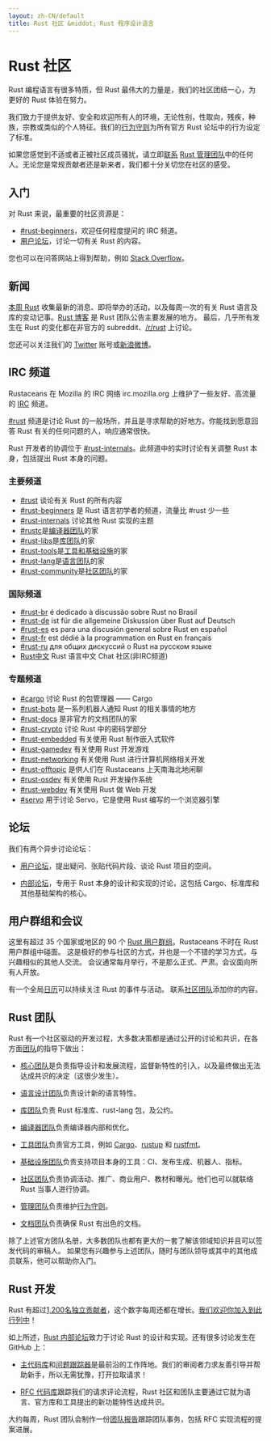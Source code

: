 ```yaml
---
layout: zh-CN/default
title: Rust 社区 &middot; Rust 程序设计语言
---
```


# Rust 社区

Rust 编程语言有很多特质，但 Rust 最伟大的力量是，我们的社区团结一心，为更好的 Rust 体验在努力。

我们致力于提供友好、安全和欢迎所有人的环境，无论性别，性取向，残疾，种族，宗教或类似的个人特征。我们的[行为守则][coc]为所有官方 Rust 论坛中的行为设定了标准。

如果您感觉到不适或者正被社区成员骚扰，请立即[联系][mod_team_email] [Rust 管理团队][mod_team]中的任何人。无论您是常规贡献者还是新来者，我们都十分关切您在社区的感受。

[coc]: https://www.rust-lang.org/conduct.html
[mod_team]: https://www.rust-lang.org/team.html#Moderation
[mod_team_email]: mailto:rust-mods@rust-lang.org

## 入门

对 Rust 来说，最重要的社区资源是：

- [#rust-beginners][beginners_irc]，欢迎任何程度提问的 IRC 频道。
- [用户论坛][users_forum]，讨论一切有关 Rust 的内容。

您也可以在问答网站上得到帮助，例如 [Stack Overflow][stack_overflow]。

[stack_overflow]: https://stackoverflow.com/questions/tagged/rust

## 新闻

[本周 Rust][twir] 收集最新的消息、即将举办的活动，以及每周一次的有关 Rust 语言及库的变动记事。[Rust 博客][rust_blog] 是 Rust 团队公告主要发展的地方。
最后，几乎所有发生在 Rust 的变化都在非官方的 subreddit、[/r/rust][reddit] 上讨论。

您还可以关注我们的 [Twitter][twitter] 账号或[新浪微博][weibo]。

[twir]: https://this-week-in-rust.org/
[rust_blog]: http://blog.rust-lang.org/
[reddit]: https://www.reddit.com/r/rust
[reddit_coc]: https://www.reddit.com/r/rust/comments/2rvrzx/our_code_of_conduct_please_read/
[twitter]: https://twitter.com/rustlang
[weibo]: http://weibo.com/u/5616913483

## IRC 频道

Rustaceans 在 Mozilla 的 IRC 网络 irc.mozilla.org 上维护了一些友好、高流量的 [IRC] 频道。

[#rust][rust_irc] 频道是讨论 Rust 的一般场所，并且是寻求帮助的好地方。你能找到愿意回答 Rust 有关的任何问题的人，响应通常很快。

Rust 开发者的协调位于 [#rust-internals][internals_irc]。此频道中的实时讨论有关调整 Rust 本身，包括提出 Rust 本身的问题。

### 主要频道

- [#rust][rust_irc] 谈论有关 Rust 的所有内容
- [#rust-beginners][beginners_irc] 是 Rust 语言初学者的频道，流量比 #rust 少一些
- [#rust-internals][internals_irc] 讨论其他 Rust 实现的主题
- [#rustc][rustc_irc]是[编译器团队][compiler_team]的家
- [#rust-libs][libs_irc]是[库团队][library_team]的家
- [#rust-tools][tools_irc]是[工具和基础设施][tool_team]的家
- [#rust-lang][lang_irc]是[语言团队][language_team]的家
- [#rust-community][community_irc]是[社区团队][community_team]的家

### 国际频道

- [#rust-br][br_irc] é dedicado à discussão sobre Rust no Brasil
- [#rust-de][de_irc] ist für die allgemeine Diskussion über Rust auf Deutsch
- [#rust-es][es_irc] es para una discusión general sobre Rust en español
- [#rust-fr][fr_irc] est dédié à la programmation en Rust en français
- [#rust-ru][ru_irc] для общих дискуссий о Rust на русском языке
- [Rust中文][cn_org] Rust 语言中文 Chat 社区(非IRC频道)

### 专题频道

- [#cargo][cargo_irc] 讨论 Rust 的包管理器 —— Cargo
- [#rust-bots][bots_irc] 是一系列机器人通知 Rust 的相关事情的地方
- [#rust-docs][docs_irc] 是非官方的文档团队的家
- [#rust-crypto][crypto_irc] 讨论 Rust 中的密码学部分
- [#rust-embedded][embedded_irc] 有关使用 Rust 制作嵌入式软件
- [#rust-gamedev][gamedev_irc] 有关使用 Rust 开发游戏
- [#rust-networking][networking_irc] 有关使用 Rust 进行计算机网络相关开发
- [#rust-offtopic][offtopic_irc] 是供人们在 Rustaceans 上天南海北地闲聊
- [#rust-osdev][osdev_irc] 有关使用 Rust 开发操作系统
- [#rust-webdev][webdev_irc] 有关使用 Rust 做 Web 开发
- [#servo][servo_irc] 用于讨论 Servo，它是使用 Rust 编写的一个浏览器引擎

[IRC]: https://en.wikipedia.org/wiki/Internet_Relay_Chat
[beginners_irc]: https://client00.chat.mibbit.com/?server=irc.mozilla.org&channel=%23rust-beginners
[bots_irc]: https://client00.chat.mibbit.com/?server=irc.mozilla.org&channel=%23rust-bots
[br_irc]: https://client00.chat.mibbit.com/?server=irc.mozilla.org&channel=%23rust-br
[cargo_irc]: https://client00.chat.mibbit.com/?server=irc.mozilla.org&channel=%23cargo
[cn_org]: https://chat.rust-china.org/
[community_irc]: https://client00.chat.mibbit.com/?server=irc.mozilla.org&channel=%23rust-community
[crypto_irc]: https://client00.chat.mibbit.com/?server=irc.mozilla.org&channel=%23rust-crypto
[de_irc]: https://client00.chat.mibbit.com/?server=irc.mozilla.org&channel=%23rust-de
[es_irc]: https://client00.chat.mibbit.com/?server=irc.mozilla.org&channel=%23rust-es
[embedded_irc]: https://chat.mibbit.com/?server=irc.mozilla.org&channel=%23rust-embedded
[fr_irc]: https://client00.chat.mibbit.com/?server=irc.mozilla.org&channel=%23rust-fr
[gamedev_irc]: https://client00.chat.mibbit.com/?server=irc.mozilla.org&channel=%23rust-gamedev
[internals_irc]: https://client00.chat.mibbit.com/?server=irc.mozilla.org&channel=%23rust-internals
[lang_irc]: https://client00.chat.mibbit.com/?server=irc.mozilla.org&channel=%23rust-lang
[libs_irc]: https://client00.chat.mibbit.com/?server=irc.mozilla.org&channel=%23rust-libs
[networking_irc]: https://client00.chat.mibbit.com/?server=irc.mozilla.org&channel=%23rust-networking
[offtopic_irc]: https://client00.chat.mibbit.com/?server=irc.mozilla.org&channel=%23rust-offtopic
[osdev_irc]: https://client00.chat.mibbit.com/?server=irc.mozilla.org&channel=%23rust-osdev
[ru_irc]: https://client00.chat.mibbit.com/?server=irc.mozilla.org&channel=%23rust-ru
[rust_irc]: https://client00.chat.mibbit.com/?server=irc.mozilla.org&channel=%23rust
[rustc_irc]: https://client00.chat.mibbit.com/?server=irc.mozilla.org&channel=%23rustc
[servo_irc]: https://client00.chat.mibbit.com/?server=irc.mozilla.org&channel=%23servo
[tools_irc]: https://client00.chat.mibbit.com/?server=irc.mozilla.org&channel=%23rust-tools
[webdev_irc]: https://client00.chat.mibbit.com/?server=irc.mozilla.org&channel=%23rust-webdev
[docs_irc]: https://client00.chat.mibbit.com/?server=irc.mozilla.org&channel=%23rust-docs

## 论坛

我们有两个异步讨论论坛：

- [用户论坛][users_forum]，提出疑问、张贴代码片段、谈论 Rust 项目的空间。

- [内部论坛][internals_forum]，专用于 Rust 本身的设计和实现的讨论，这包括 Cargo、标准库和其他基础架构的核心。

[users_forum]: https://users.rust-lang.org/
[internals_forum]: https://internals.rust-lang.org/

## 用户群组和会议

这里有超过 35 个国家或地区的 90 个 [Rust 用户群组][user_group]。Rustaceans 不时在 Rust 用户群组中碰面。
这是极好的参与社区的方式，并也是一个不错的学习方式，与兴趣相似的其他人交流。
会议通常每月举行，不是那么正式、严肃。会议面向所有人开放。

有一个全局[日历][calendar]可以持续关注 Rust 的事件与活动。
联系[社区团队][community_team]添加你的内容。

[user_group]: ./user-groups.html
[calendar]: https://www.google.com/calendar/embed?src=apd9vmbc22egenmtu5l6c5jbfc@group.calendar.google.com

## Rust 团队

Rust 有一个社区驱动的开发过程，大多数决策都是通过公开的讨论和共识，在各方面[团队][teams]的指导下做出：

* [核心团队][core_team]是负责指导设计和发展流程，监督新特性的引入，以及最终做出无法达成共识的决定（这很少发生）。

* [语言设计团队][language_team]负责设计新的语言特性。

* [库团队][library_team]负责 Rust 标准库、rust-lang 包，及公约。

* [编译器团队][compiler_team]负责编译器内部和优化。

* [工具团队][tool_team]负责官方工具，例如 [Cargo]、[rustup] 和 [rustfmt]。

* [基础设施团队][infra_team]负责支持项目本身的工具：CI、发布生成、机器人、指标。

[Cargo]: https://crates.io
[rustup]: https://www.rustup.rs
[rustfmt]: https://github.com/rust-lang-nursery/rustfmt

* [社区团队][community_team]负责协调活动、推广、商业用户、教材和曝光。他们也可以就联络 Rust 当事人进行协调。

* [管理团队][mod_team]负责维护[行为守则][coc]。

* [文档团队][doc_team]负责确保 Rust 有出色的文档。

除了上述官方团队名册，大多数团队也都有更大的一套了解该领域知识并且可以签发代码的审稿人。
如果您有兴趣参与上述团队，随时与团队领导或其中的其他成员联系，他可以帮助你入门。

[teams]: team.html
[core_team]: team.html#Core-team
[language_team]: team.html#Language-design-team
[library_team]: team.html#Library-team
[compiler_team]: team.html#Compiler-team
[tool_team]: team.html#Tools-team
[community_team]: team.html#Community-team
[mod_team]: team.html#Moderation-team
[doc_team]: team.html#Documentation-team
[infra_team]: team.html#Infrastructure-team

## Rust 开发

Rust 有超过[1,200名独立贡献者][authors]，这个数字每周还都在增长。[我们欢迎你加入到此行列中][contribute]！

如上所述，[Rust 内部论坛][internals_forum]致力于讨论 Rust 的设计和实现。还有很多讨论发生在 GitHub 上：

- [主代码库][github]和[问题跟踪器][issue_tracking]是最前沿的工作阵地。我们的审阅者力求友善引导并帮助新手，所以无需犹豫，打开拉取请求！

- [RFC 代码库][rfcs]跟踪我们的请求评论流程，Rust 社区和团队主要通过它就为语言、官方库和工具提出的新功能特性达成共识。

大约每周，Rust 团队会制作一份[团队报告][team_reports]跟踪团队事务，包括 RFC 实现流程的提案进展。

[authors]: https://github.com/rust-lang/rust/blob/88397e092e01b6043b6f65772710dfe0e59056c5/AUTHORS.txt
[contribute]: contribute.html
[github]: https://github.com/rust-lang/rust
[rfcs]: https://github.com/rust-lang/rfcs
[team_reports]: https://github.com/rust-lang/subteams
[issue_tracking]: https://github.com/rust-lang/rust/issues

